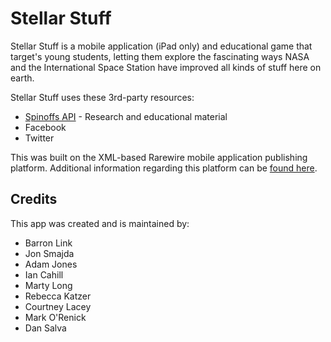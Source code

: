 # Stellar Stuff

Stellar Stuff is a mobile application (iPad only) and educational game that target's young students, letting them explore the fascinating ways NASA and the International Space Station have improved all kinds of stuff here on earth.

Stellar Stuff uses these 3rd-party resources:

* [Spinoffs API](https://github.com/ingenology/spinoffs_api) - Research and educational material
* Facebook
* Twitter

This was built on the XML-based Rarewire mobile application publishing platform. Additional information regarding this platform can be [found here](http://rarewire.com/).

## Credits ##

This app was created and is maintained by:

* Barron Link
* Jon Smajda
* Adam Jones
* Ian Cahill
* Marty Long
* Rebecca Katzer
* Courtney Lacey
* Mark O'Renick
* Dan Salva